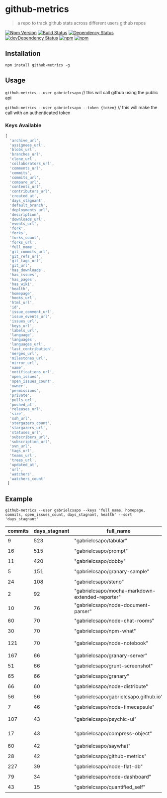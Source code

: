 # github-metrics
> a repo to track github stats across different users github repos

[![Npm Version](https://img.shields.io/npm/v/github-metrics.svg)](https://www.npmjs.com/package/github-metrics)
[![Build Status](https://travis-ci.org/gabrielcsapo/github-metrics.svg?branch=master)](https://travis-ci.org/gabrielcsapo/github-metrics)
[![Dependency Status](https://david-dm.org/gabrielcsapo/github-metrics.svg)](https://david-dm.org/gabrielcsapo/github-metrics)
[![devDependency Status](https://david-dm.org/gabrielcsapo/github-metrics/dev-status.svg)](https://david-dm.org/gabrielcsapo/github-metrics#info=devDependencies)
[![npm](https://img.shields.io/npm/dt/github-metrics.svg)]()
[![npm](https://img.shields.io/npm/dm/github-metrics.svg)]()

## Installation

`npm install github-metrics -g`

## Usage

`github-metrics --user gabrielcsapo` // this will call github using the public api

`github-metrics --user gabrielcsapo --token {token}` // this will make the call with an authenticated token

### Keys Available

```javascript
[
  'archive_url',
  'assignees_url',
  'blobs_url',
  'branches_url',
  'clone_url',
  'collaborators_url',
  'comments_url',
  'commits',
  'commits_url',
  'compare_url',
  'contents_url',
  'contributors_url',
  'created_at',
  'days_stagnant',
  'default_branch',
  'deployments_url',
  'description',
  'downloads_url',
  'events_url',
  'fork',
  'forks',
  'forks_count',
  'forks_url',
  'full_name',
  'git_commits_url',
  'git_refs_url',
  'git_tags_url',
  'git_url',
  'has_downloads',
  'has_issues',
  'has_pages',
  'has_wiki',
  'health',
  'homepage',
  'hooks_url',
  'html_url',
  'id',
  'issue_comment_url',
  'issue_events_url',
  'issues_url',
  'keys_url',
  'labels_url',
  'language',
  'languages',
  'languages_url',
  'last_contribution',
  'merges_url',
  'milestones_url',
  'mirror_url',
  'name',
  'notifications_url',
  'open_issues',
  'open_issues_count',
  'owner',
  'permissions',
  'private',
  'pulls_url',
  'pushed_at',
  'releases_url',
  'size',
  'ssh_url',
  'stargazers_count',
  'stargazers_url',
  'statuses_url',
  'subscribers_url',
  'subscription_url',
  'svn_url',
  'tags_url',
  'teams_url',
  'trees_url',
  'updated_at',
  'url',
  'watchers',
  'watchers_count'
 ]
 ```

## Example

`github-metrics --user gabrielcsapo --keys 'full_name, homepage, commits, open_issues_count, days_stagnant, health' --sort 'days_stagnant'`

| commits | days_stagnant | full_name                                       | health | homepage                                       | open_issues_count |
| ------- | ------------- | ----------------------------------------------- | ------ | ---------------------------------------------- | ----------------- |
| 9       | 523           | "gabrielcsapo/tabular"                          | "🌩"   |                                                | 0                 |
| 16      | 515           | "gabrielcsapo/prompt"                           | "🌩"   |                                                | 0                 |
| 11      | 420           | "gabrielcsapo/dobby"                            | "🌩"   |                                                | 0                 |
| 5       | 151           | "gabrielcsapo/granary-sample"                   | "🌩"   |                                                | 0                 |
| 24      | 108           | "gabrielcsapo/steno"                            | "🌩"   | "http://www.gabrielcsapo.com/steno/"           | 1                 |
| 2       | 92            | "gabrielcsapo/mocha-markdown-extended-reporter" | "🌩"   |                                                | 0                 |
| 10      | 76            | "gabrielcsapo/node-document-parser"             | "🌩"   |                                                | 0                 |
| 60      | 70            | "gabrielcsapo/node-chat-rooms"                  | "🌩"   |                                                | 2                 |
| 30      | 70            | "gabrielcsapo/npm-what"                         | "🌩"   |                                                | 2                 |
| 121     | 70            | "gabrielcsapo/node-notebook"                    | "🌩"   | "http://www.gabrielcsapo.com/node-notebook/"   | 2                 |
| 167     | 66            | "gabrielcsapo/granary-server"                   | "🌩"   | "http://granaryjs.com"                         | 0                 |
| 51      | 66            | "gabrielcsapo/grunt-screenshot"                 | "🌩"   |                                                | 0                 |
| 65      | 66            | "gabrielcsapo/granary"                          | "🌩"   | "http://granaryjs.com"                         | 0                 |
| 66      | 60            | "gabrielcsapo/node-distribute"                  | "🌩"   |                                                | 1                 |
| 56      | 56            | "gabrielcsapo/gabrielcsapo.github.io"           | "🌩"   | "http://www.gabrielcsapo.com"                  | 1                 |
| 7       | 46            | "gabrielcsapo/node-timecapsule"                 | "🌩"   |                                                | 0                 |
| 107     | 43            | "gabrielcsapo/psychic-ui"                       | "🌩"   | "http://www.gabrielcsapo.com/psychic-ui/"      | 2                 |
| 17      | 43            | "gabrielcsapo/compress-object"                  | "🌩"   | "http://www.gabrielcsapo.com/compress-object/" | 0                 |
| 60      | 42            | "gabrielcsapo/saywhat"                          | "🌩"   | "http://www.gabrielcsapo.com/saywhat/"         | 0                 |
| 28      | 42            | "gabrielcsapo/github-metrics"                   | "🌩"   |                                                | 0                 |
| 227     | 39            | "gabrielcsapo/node-flat-db"                     | "🌩"   |                                                | 0                 |
| 79      | 34            | "gabrielcsapo/node-dashboard"                   | "🌦"   |                                                | 0                 |
| 43      | 15            | "gabrielcsapo/quantified_self"                  | "⛅️"   |                                                | 4                 |
